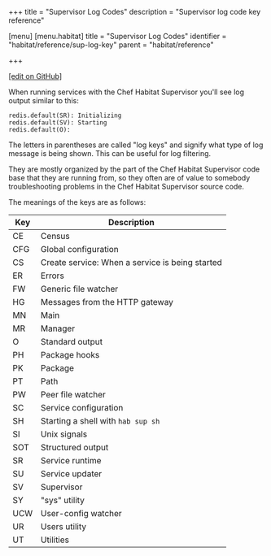 +++
title = "Supervisor Log Codes"
description = "Supervisor log code key reference"

[menu]
  [menu.habitat]
    title = "Supervisor Log Codes"
    identifier = "habitat/reference/sup-log-key"
    parent = "habitat/reference"

+++

[\[edit on GitHub\]](https://github.com/habitat-sh/habitat/blob/main/components/docs-chef-io/content/habitat/sup_log_keys.md)

When running services with the Chef Habitat Supervisor you'll see log output similar to this:

```output
redis.default(SR): Initializing
redis.default(SV): Starting
redis.default(O):
```

The letters in parentheses are called "log keys" and signify what type of log message is being shown. This can be useful for log filtering.

They are mostly organized by the part of the Chef Habitat Supervisor code base that they are running from, so they often are of value to somebody troubleshooting problems in the Chef Habitat Supervisor source code.

The meanings of the keys are as follows:

| Key | Description |
|-----|-------------|
| CE | Census |
| CFG | Global configuration |
| CS | Create service: When a service is being started |
| ER | Errors |
| FW | Generic file watcher |
| HG | Messages from the HTTP gateway |
| MN | Main |
| MR | Manager |
| O | Standard output |
| PH | Package hooks |
| PK | Package |
| PT | Path |
| PW | Peer file watcher |
| SC | Service configuration |
| SH | Starting a shell with `hab sup sh` |
| SI | Unix signals |
| SOT | Structured output |
| SR | Service runtime |
| SU | Service updater |
| SV | Supervisor |
| SY | "sys" utility |
| UCW | User-config watcher |
| UR | Users utility |
| UT | Utilities |
